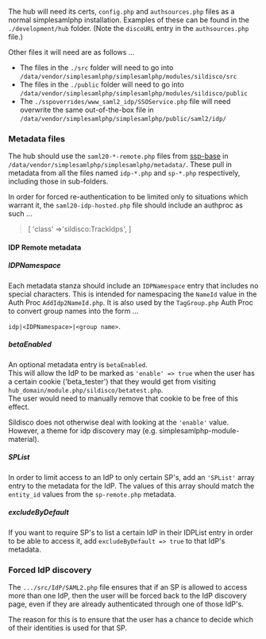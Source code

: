 The hub will need its certs, `config.php` and `authsources.php` files as a normal simplesamlphp installation. Examples of these can be found in the `./development/hub` folder. (Note the `discoURL` entry in the `authsources.php` file.)

Other files it will need are as follows ...
* The files in the `./src` folder will need to go into `/data/vendor/simplesamlphp/simplesamlphp/modules/sildisco/src`
* The files in the `./public` folder will need to go into `/data/vendor/simplesamlphp/simplesamlphp/modules/sildisco/public`
* The `./sspoverrides/www_saml2_idp/SSOService.php` file will need overwrite the same out-of-the-box file in `/data/vendor/simplesamlphp/simplesamlphp/public/saml2/idp/`

### Metadata files
The hub should use the `saml20-*-remote.php`  files from [ssp-base](https://github.com/silinternational/ssp-base) in `/data/vendor/simplesamlphp/simplesamlphp/metadata/`.  These pull in metadata from all the files named `idp-*.php` and `sp-*.php` respectively, including those in sub-folders.

In order for forced re-authentication to be limited only to situations which warrant it, the `saml20-idp-hosted.php` file should include an authproc as such ...
>  [
>     'class' =>'sildisco:TrackIdps',
>  ]

#### IDP Remote metadata

##### IDPNamespace
Each metadata stanza should include an `IDPNamespace` entry that includes no special characters.  This is intended for namespacing the `NameId` value in the Auth Proc `AddIdp2NameId.php`.
It is also used by the `TagGroup.php` Auth Proc to convert group names into the form ...

`idp|<IDPNamespace>|<group name>`.

##### betaEnabled
An optional metadata entry is `betaEnabled`.  
This will allow the IdP to be marked as `'enable' => true` when the user has a certain cookie ('beta_tester') that they would get from visiting `hub_domain/module.php/sildisco/betatest.php`.  
The user would need to manually remove that cookie to be free of this effect.

Sildisco does not otherwise deal with looking at the `'enable'` value.  However, a theme for idp discovery may (e.g. simplesamlphp-module-material).

##### SPList
In order to limit access to an IdP to only certain SP's, add an `'SPList'` array entry to the metadata for the IdP.  The values of this array should match the `entity_id` values from the `sp-remote.php` metadata.

##### excludeByDefault
If you want to require SP's to list a certain IdP in their IDPList entry in order to be able to access it, add `excludeByDefault => true` to that IdP's metadata.

### Forced IdP discovery
The `.../src/IdP/SAML2.php` file ensures that if an SP is allowed to access more than one IdP, then the user will be forced back to the IdP discovery page, even if they are already authenticated through one of those IdP's.

The reason for this is to ensure that the user has a chance to decide which of their identities is used for that SP.
